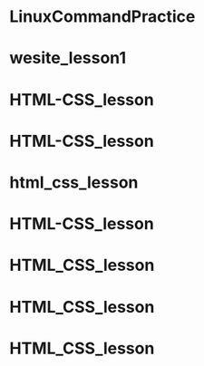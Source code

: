 # LinuxCommandPractice
# wesite_lesson1
# HTML-CSS_lesson
# HTML-CSS_lesson
# html_css_lesson
# HTML-CSS_lesson
# HTML_CSS_lesson
# HTML_CSS_lesson
# HTML_CSS_lesson
